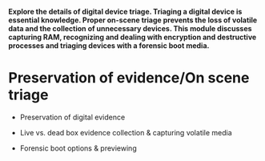 **Explore the details of digital device triage. Triaging a digital device is essential knowledge. Proper on-scene triage prevents the loss of volatile data and the collection of unnecessary devices. This module discusses capturing RAM, recognizing and dealing with encryption and destructive processes and triaging devices with a forensic boot media.** 

# Preservation of evidence/On scene triage

- Preservation of digital evidence

-  Live vs. dead box evidence collection & capturing volatile media

-  Forensic boot options & previewing

